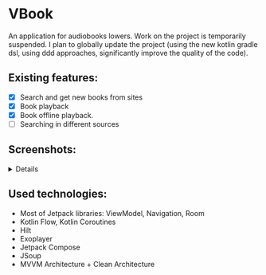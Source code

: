 # VBook
An application for audiobooks lowers.
Work on the project is temporarily suspended.
I plan to globally update the project (using the new kotlin gradle dsl, using ddd approaches, significantly improve the quality of the code).

Existing features:
---------
- [x] Search and get new books from sites
- [x] Book playback
- [x] Book offline playback.
- [ ] Searching in different sources

Screenshots:
---------
<details>
 <summary> Details </summary>
 <img src="Screenshots/New.jpg" width="250">
 <img src="Screenshots/Search.jpg" width="250">
 <img src="Screenshots/Audio.jpg" width="250">
 <img src="Screenshots/Download.jpg" width="250">
</details>




Used technologies:
---------
- Most of Jetpack libraries: ViewModel, Navigation, Room
- Kotlin Flow, Kotlin Coroutines
- Hilt
- Exoplayer
- Jetpack Compose
- JSoup
- MVVM Architecture + Clean Architecture
